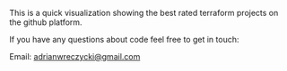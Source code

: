 This is a quick visualization showing the best rated terraform projects on the github platform. 

If you have any questions about code feel free to get in touch:

Email: adrianwreczycki@gmail.com
